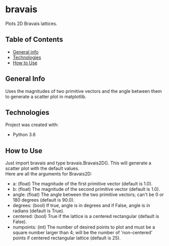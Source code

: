 # bravais
Plots 2D Bravais lattices.

## Table of Contents
* [General info](#general-info)
* [Technologies](#technologies)
* [How to Use](#how-to-use)

## General Info
Uses the magnitudes of two primitive vectors and the angle between them to generate a scatter plot in matplotlib.

## Technologies
Project was created with:
* Python 3.6

## How to Use
Just import bravais and type bravais.Bravais2D(). This will generate a scatter plot with the default values.  
Here are all the arguments for Bravais2D:
* a: (float) The magnitude of the first primitive vector (default is 1.0).
* b: (float) The magnitude of the second primitive vector (default is 1.0).
* angle: (float) The angle between the two primitive vectors; can't be 0 or 180 degrees (default is 90.0).
* degrees: (bool) If true, angle is in degrees and if False, angle is in radians (default is True).
* centered: (bool) True if the lattice is a centered rectangular (default is False).
* numpoints: (int) The number of desired points to plot and must be a square number larger than 4; will be the number of 'non-centered' points if centered rectangular lattice (default is 25).
